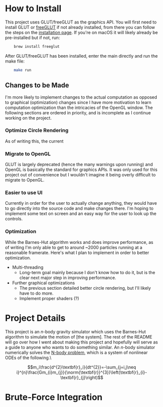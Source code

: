 # How to Install
This project uses GLUT/freeGLUT as the graphics API. You will first need to install GLUT or [freeGLUT](https://freeglut.sourceforge.net) if not already installed, from there you can follow the steps on the [installation page](https://freeglut.sourceforge.net/docs/install.php). If you're on macOS it will likely already be pre-installed but if not, run:
```bash
    brew install freeglut
```
After GLUT/freeGLUT has been installed, enter the main directly and run the make file:
```bash
    make run
```
## Changes to be Made
I'm more likely to implement changes to the actual computation as opposed to graphical (optimization) changes since I have more motivation to learn computation optimization than the intricacies of the OpenGL window. The following sections are ordered in priority, and is incomplete as I continue working on the project.
### Optimize Circle Rendering
As of writing this, the current 
### Migrate to OpenGL
GLUT is largely deprecated (hence the many warnings upon running) and OpenGL is basically the standard for graphics APIs. It was only used for this project out of convenience but I wouldn't imagine it being overly difficult to migrate to OpenGL. 
### Easier to use UI
Currently in order for the user to actually change anything, they would have to go directly into the source code and make changes there. I'm hoping to implement some text on screen and an easy way for the user to look up the controls. 
### Optimization
While the Barnes-Hut algorithm works and does improve performance, as of writing I'm only able to get to around ~2000 particles running at a reasonable framerate. Here's what I plan to implement in order to better optimization.
* Multi-threading
  * Long-term goal mainly because I don't know how to do it, but is the clear next major step in improving performance.
* Further graphical optimizations
  * The previous section detailed better circle rendering, but I'll likely have to do more.
  * Implement proper shaders (?)
# Project Details
This project is an $n$-body gravity simulator which uses the Barnes-Hut algorithm to simulate the motion of [the system]. The rest of the README will go over how I went about making this project and hopefully will serve as a guide to anyone who wants to do something similar. An $n$-body simulator numerically solves the [N-body problem](https://en.wikipedia.org/wiki/N-body_problem), which is a system of nonlinear ODEs of the following.\
```math
m_i\frac{d^{2}\textbf{r}_i}{dt^{2}}=-\sum_{j=i,j\neq i}^{n}\frac{Gm_{i}m_{j}}{\norm{\textbf{r}}^{3}}\left(\textbf{r}_{i}-\textbf{r}_{j}\right)
```
# Brute-Force Integration
